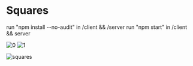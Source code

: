 # Squares

run "npm install --no-audit" in /client && /server
run "npm start" in /client && server

![0](https://github.com/haolam05/Squares/assets/71291057/8d6bb7ea-4cdf-4ae3-b31c-f4ea2b3c1cb7)
![1](https://github.com/haolam05/Squares/assets/71291057/4bf8aa9d-330f-4c6a-85d8-6fe4cc5815a8)

![squares](https://github.com/haolam05/Squares/assets/71291057/5e8e0c3d-aacb-42ed-9027-6900dc519f30)
